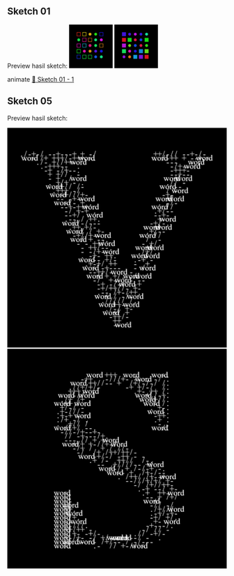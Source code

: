 ## Sketch 01

Preview hasil sketch:
[<img src="sketches/output/01/2025.09.09-21.06.59.png" alt="Sketch 05 - 2" width="100">](sketches/output/01/2025.09.09-21.06.59.png)
[<img src="sketches/output/01/2025.09.09-21.07.50.png" alt="Sketch 05 - 2" width="100">](sketches/output/01/2025.09.09-21.07.50.png)

animate
[🎥 Sketch 01 - 1](sketches/output/01/2025.09.10-00.41.35.mp4)




## Sketch 05

Preview hasil sketch:

![Sketch 05 - 1](sketches/output/05/2025.09.12-11.52.56.png)
![Sketch 05 - 3](sketches/output/05/2025.09.12-11.52.50.png)